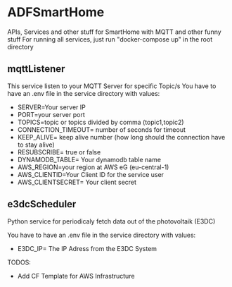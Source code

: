 # ADFSmartHome
APIs, Services and other stuff for SmartHome with MQTT and other funny stuff
For running all services, just run "docker-compose up" in the root directory

## mqttListener

This service listen to your MQTT Server for specific Topic/s
You have to have an .env file in the service directory with values:

* SERVER=Your server IP
* PORT=your server port
* TOPICS=topic or topics divided by comma (topic1,topic2)
* CONNECTION_TIMEOUT= number of seconds for timeout
* KEEP_ALIVE= keep alive number (how long should the connection have to stay alive)
* RESUBSCRIBE= true or false 
* DYNAMODB_TABLE= Your dynamodb table name
* AWS_REGION=your region at AWS eG (eu-central-1)
* AWS_CLIENTID=Your Client ID for the service user
* AWS_CLIENTSECRET= Your client secret

## e3dcScheduler

Python service for periodicaly fetch data out of the photovoltaik (E3DC)

You have to have an .env file in the service directory with values:
* E3DC_IP= The IP Adress from the E3DC System

TODOS:
* Add CF Template for AWS Infrastructure